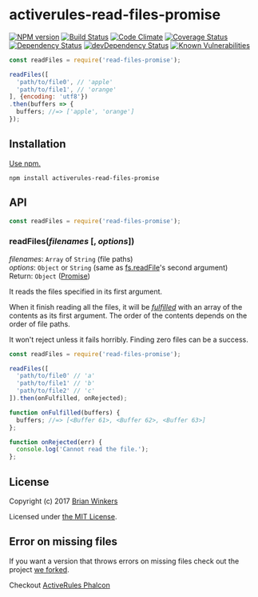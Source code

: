 # activerules-read-files-promise

[![NPM version](https://img.shields.io/npm/v/activerules-read-files-promise.svg)](https://www.npmjs.com/package/activerules-read-files-promise)
[![Build Status](https://travis-ci.org/bwinkers/activerules-read-files-promise.svg?branch=master)](https://travis-ci.org/bwinkers/activerules-read-files-promise)
[![Code Climate](https://codeclimate.com/github/bwinkers/activerules-read-files-promise/badges/gpa.svg)](https://codeclimate.com/github/bwinkers/activerules-read-files-promise)
[![Coverage Status](https://img.shields.io/coveralls/bwinkers/activerules-read-files-promise.svg)](https://coveralls.io/github/bwinkers/activerules-read-files-promise)
[![Dependency Status](https://img.shields.io/david/bwinkers/activerules-read-files-promise.svg?label=deps)](https://david-dm.org/bwinkers/activerules-read-files-promise)
[![devDependency Status](https://img.shields.io/david/dev/bwinkers/activerules-read-files-promise.svg?label=devDeps)](https://david-dm.org/bwinkers/activerules-read-files-promise#info=devDependencies)
[![Known Vulnerabilities](https://snyk.io/test/github/bwinkers/activerules-read-files-promise/badge.svg)](https://snyk.io/test/github/bwinkers/activerules-read-files-promise)

```javascript
const readFiles = require('read-files-promise');

readFiles([
  'path/to/file0', // 'apple'
  'path/to/file1', // 'orange'
], {encoding: 'utf8'})
.then(buffers => {
  buffers; //=> ['apple', 'orange']
});
```

## Installation

[Use npm.](https://docs.npmjs.com/cli/install)

```
npm install activerules-read-files-promise
```

## API

```javascript
const readFiles = require('read-files-promise');
```

### readFiles(*filenames* [, *options*])

*filenames*: `Array` of `String` (file paths)  
*options*: `Object` or `String` (same as [fs.readFile](https://nodejs.org/api/fs.html#fs_fs_readfile_filename_options_callback)'s second argument)  
Return: `Object` ([Promise][promise])

It reads the files specified in its first argument.

When it finish reading all the files, it will be [*fulfilled*](https://promisesaplus.com/#point-26) with an array of the contents as its first argument. The order of the contents depends on the order of file paths.

It won't reject unless it fails horribly. Finding zero files can be a success.

```javascript
const readFiles = require('read-files-promise');

readFiles([
  'path/to/file0' // 'a'
  'path/to/file1' // 'b'
  'path/to/file2' // 'c'
]).then(onFulfilled, onRejected);

function onFulfilled(buffers) {
  buffers; //=> [<Buffer 61>, <Buffer 62>, <Buffer 63>]
};

function onRejected(err) {
  console.log('Cannot read the file.');
};
```

## License

Copyright (c) 2017 [Brian Winkers](https://github.com/bwinkers)

Licensed under [the MIT License](./LICENSE).

[promise]: https://promisesaplus.com/

## Error on missing files

If you want a version that throws errors on missing files check out the project [we forked](https://github.com/shinnn/read-files-promise).

Checkout [ActiveRules Phalcon](https://github.com/bwinkers/docker-php7-phalcon)
